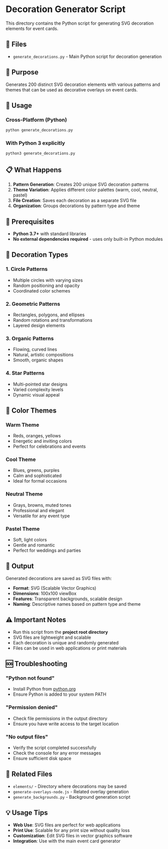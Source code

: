 # Decoration Generator Script

This directory contains the Python script for generating SVG decoration elements for event cards.

## 📁 Files

- `generate_decorations.py` - Main Python script for decoration generation

## 🎯 Purpose

Generates 200 distinct SVG decoration elements with various patterns and themes that can be used as decorative overlays on event cards.

## 🚀 Usage

### Cross-Platform (Python)
```bash
python generate_decorations.py
```

### With Python 3 explicitly
```bash
python3 generate_decorations.py
```

## 📋 What Happens

1. **Pattern Generation**: Creates 200 unique SVG decoration patterns
2. **Theme Variation**: Applies different color palettes (warm, cool, neutral, pastel)
3. **File Creation**: Saves each decoration as a separate SVG file
4. **Organization**: Groups decorations by pattern type and theme

## 🔧 Prerequisites

- **Python 3.7+** with standard libraries
- **No external dependencies required** - uses only built-in Python modules

## 🎨 Decoration Types

### 1. **Circle Patterns**
- Multiple circles with varying sizes
- Random positioning and opacity
- Coordinated color schemes

### 2. **Geometric Patterns**
- Rectangles, polygons, and ellipses
- Random rotations and transformations
- Layered design elements

### 3. **Organic Patterns**
- Flowing, curved lines
- Natural, artistic compositions
- Smooth, organic shapes

### 4. **Star Patterns**
- Multi-pointed star designs
- Varied complexity levels
- Dynamic visual appeal

## 🌈 Color Themes

### **Warm Theme**
- Reds, oranges, yellows
- Energetic and inviting colors
- Perfect for celebrations and events

### **Cool Theme**
- Blues, greens, purples
- Calm and sophisticated
- Ideal for formal occasions

### **Neutral Theme**
- Grays, browns, muted tones
- Professional and elegant
- Versatile for any event type

### **Pastel Theme**
- Soft, light colors
- Gentle and romantic
- Perfect for weddings and parties

## 📁 Output

Generated decorations are saved as SVG files with:
- **Format**: SVG (Scalable Vector Graphics)
- **Dimensions**: 100x100 viewBox
- **Features**: Transparent backgrounds, scalable design
- **Naming**: Descriptive names based on pattern type and theme

## ⚠️ Important Notes

- Run this script from the **project root directory**
- SVG files are lightweight and scalable
- Each decoration is unique and randomly generated
- Files can be used in web applications or print materials

## 🆘 Troubleshooting

### "Python not found"
- Install Python from [python.org](https://python.org/)
- Ensure Python is added to your system PATH

### "Permission denied"
- Check file permissions in the output directory
- Ensure you have write access to the target location

### "No output files"
- Verify the script completed successfully
- Check the console for any error messages
- Ensure sufficient disk space

## 🔗 Related Files

- `elements/` - Directory where decorations may be saved
- `generate-overlays-node.js` - Related overlay generation
- `generate_backgrounds.py` - Background generation script

## 💡 Usage Tips

- **Web Use**: SVG files are perfect for web applications
- **Print Use**: Scalable for any print size without quality loss
- **Customization**: Edit SVG files in vector graphics software
- **Integration**: Use with the main event card generator

